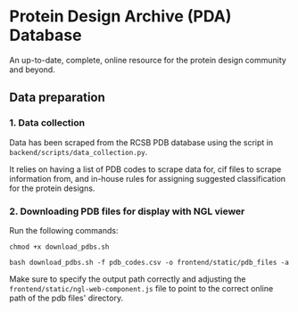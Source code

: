 # Protein Design Archive (PDA) Database

An up-to-date, complete, online resource for the protein design community and beyond.

## Data preparation

### 1. Data collection

Data has been scraped from the RCSB PDB database using the script in ```backend/scripts/data_collection.py```.

It relies on having a list of PDB codes to scrape data for, cif files to scrape information from, and in-house rules for assigning suggested classification for the protein designs.

### 2. Downloading PDB files for display with NGL viewer

Run the following commands:

```chmod +x download_pdbs.sh```

```bash download_pdbs.sh -f pdb_codes.csv -o frontend/static/pdb_files -a```

Make sure to specify the output path correctly and adjusting the ```frontend/static/ngl-web-component.js``` file to point to the correct online path of the pdb files' directory.